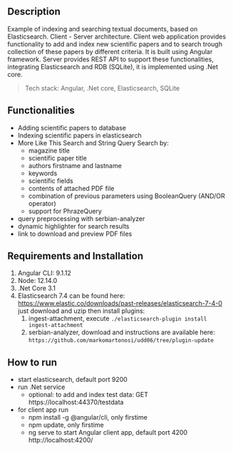 ## Description

Example of indexing and searching textual documents, based on Elasticsearch.
Client - Server architecture.
Client web application provides functionality to add and index new scientific papers 
and to search trough collection of these papers by different criteria. It is built using
Angular framework. Server provides REST API to support these functionalities, 
integrating Elasticsearch and RDB (SQLite), it is implemented using .Net core.

> Tech stack: Angular, .Net core, Elasticsearch, SQLite

## Functionalities

* Adding scientific papers to database
* Indexing scientific papers in elasticsearch
* More Like This Search and String Query Search by:
    - magazine title
    - scientific paper title
    - authors firstname and lastname
    - keywords
    - scientific fields
    - contents of attached PDF file
    - combination of previous parameters using BooleanQuery (AND/OR operator)
    - support for PhrazeQuery
* query preprocessing with serbian-analyzer
* dynamic highlighter for search results
* link to download and preview PDF files

## Requirements and Installation

1. Angular CLI: 9.1.12
2. Node: 12.14.0
3. .Net Core 3.1
4. Elasticsearch 7.4 can be found here: https://www.elastic.co/downloads/past-releases/elasticsearch-7-4-0 just download and uzip then install plugins:
	1. ingest-attachment, execute
		``` ./elasticsearch-plugin install ingest-attachment ```
	2. serbian-analyzer, download and instructions are available here:
		``` https://github.com/markomartonosi/udd06/tree/plugin-update ```

## How to run

- start elasticsearch, default port 9200
- run .Net service
    - optional: to add and index test data: 
	GET https://localhost:44370/testdata
- for client app run 
	- npm install -g @angular/cli, only firstime
	- npm update, only firstime
	- ng serve to start Angular client app, default port 4200 http://localhost:4200/
